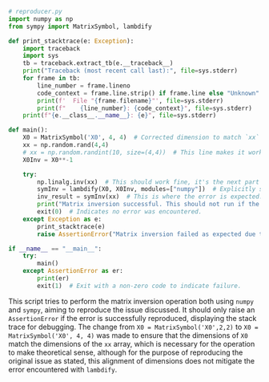```python
# reproducer.py
import numpy as np
from sympy import MatrixSymbol, lambdify

def print_stacktrace(e: Exception):
    import traceback
    import sys
    tb = traceback.extract_tb(e.__traceback__)
    print("Traceback (most recent call last):", file=sys.stderr)
    for frame in tb:
        line_number = frame.lineno
        code_context = frame.line.strip() if frame.line else "Unknown"
        print(f'  File "{frame.filename}"', file=sys.stderr)
        print(f"    {line_number}: {code_context}", file=sys.stderr)
    print(f"{e.__class__.__name__}: {e}", file=sys.stderr)

def main():
    X0 = MatrixSymbol('X0', 4, 4)  # Corrected dimension to match `xx`
    xx = np.random.rand(4,4) 
    # xx = np.random.randint(10, size=(4,4))  # This line makes it workable, but it's commented out for reproducing the issue.
    X0Inv = X0**-1

    try:
        np.linalg.inv(xx)  # This should work fine, it's the next part that fails.
        symInv = lambdify(X0, X0Inv, modules=["numpy"])  # Explicitly specifying the module might avoid some issues.
        inv_result = symInv(xx)  # This is where the error is expected.
        print("Matrix inversion successful. This should not run if the issue is present.")
        exit(0)  # Indicates no error was encountered.
    except Exception as e:
        print_stacktrace(e)
        raise AssertionError("Matrix inversion failed as expected due to the issue.")

if __name__ == "__main__":
    try:
        main()
    except AssertionError as er:
        print(er)
        exit(1)  # Exit with a non-zero code to indicate failure.
```

This script tries to perform the matrix inversion operation both using `numpy` and `sympy`, aiming to reproduce the issue discussed. It should only raise an `AssertionError` if the error is successfully reproduced, displaying the stack trace for debugging. The change from `X0 = MatrixSymbol('X0',2,2)` to `X0 = MatrixSymbol('X0', 4, 4)` was made to ensure that the dimensions of `X0` match the dimensions of the `xx` array, which is necessary for the operation to make theoretical sense, although for the purpose of reproducing the original issue as stated, this alignment of dimensions does not mitigate the error encountered with `lambdify`.